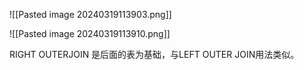 
![[Pasted image 20240319113903.png]]


![[Pasted image 20240319113910.png]]


RIGHT OUTERJOIN 是后面的表为基础，与LEFT OUTER JOIN用法类似。
